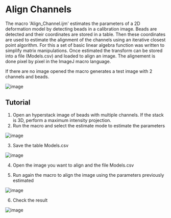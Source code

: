 # Align Channels

The macro 'Align_Channel.ijm' estimates the parameters of a 2D deformation model by detecting beads in a calibration image. Beads are detected and their coordinates are stored in a table. Then these coordinates are used to estimate the alignment of the channels using an iterative closest point algorithm. For this a set of basic linear algebra function was written to simplify matrix manipulations. Once estimated the transform can be stored into a file (Models.csv) and loaded to align an image. The alignement is done pixel by pixel in the ImageJ macro language.

If there are no image opened the macro generates a test image with 2 channels and beads.

![image](https://user-images.githubusercontent.com/3415561/117965271-777af300-b31a-11eb-84dd-4b5cb2a86bdd.png)



## Tutorial
1. Open an hyperstack image of beads with multiple channels. If the stack is 3D, perform a maximum intensity projection.
2. Run the macro and select the estimate mode to estimate the parameters

![image](https://user-images.githubusercontent.com/3415561/117965355-94afc180-b31a-11eb-84c6-d61f390d9592.png)

3. Save the table Models.csv 

![image](https://user-images.githubusercontent.com/3415561/117965418-a4c7a100-b31a-11eb-9531-cf4c28ec63be.png)

4. Open the image you want to align and the file Models.csv

5. Run again the macro to align the image using the parameters previously estimated

![image](https://user-images.githubusercontent.com/3415561/117965474-b4df8080-b31a-11eb-9e87-021590724764.png)

6. Check the result

![image](https://user-images.githubusercontent.com/3415561/117965614-e5271f00-b31a-11eb-9ad2-09d67b6bdee1.png)





